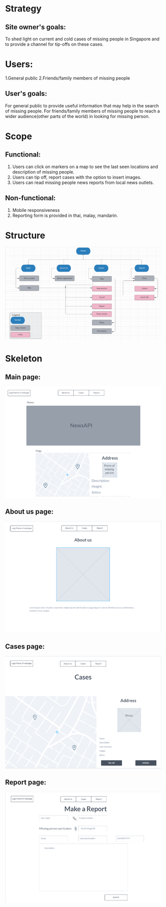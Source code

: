 # Strategy
## Site owner's goals: 
To shed light on current and cold cases of missing people in Singapore and to provide a channel for tip-offs on these cases. 
# Users: 
1.General public
2.Friends/family members of missing people  
## User's goals: 
For general public to provide useful information that may help in the search of missing people.
For friends/family members of missing people to reach a wider audience(other parts of the world) in looking for missing person.

# Scope
## Functional:
1. Users can click on markers on a map to see the last seen locations and description of missing people.
2. Users can tip off, report cases with the option to insert images.
3. Users can read missing people news reports from local news outlets.
## Non-functional:
1. Mobile responsiveness
2. Reporting form is provided in thai, malay, mandarin.

# Structure
![image](skeleton/structure.png)

# Skeleton
## Main page: 
![image](skeleton/main.png)
## About us page: 
![image](skeleton/about-us.png)
## Cases page:
![image](skeleton/cases.png)
## Report page:
![image](skeleton/report.png)
